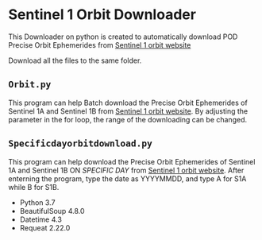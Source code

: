 # Sentinel 1 Orbit Downloader
 This Downloader on python is created to automatically download POD Precise Orbit Ephemerides from  [Sentinel 1 orbit website](https://qc.sentinel1.eo.esa.int/aux_poeorb)
 
Download all the files to the same folder.

## `Orbit.py`

This program can help Batch download the Precise Orbit Ephemerides of Sentinel 1A and Sentinel 1B 
from [Sentinel 1 orbit website](https://qc.sentinel1.eo.esa.int/aux_poeorb).
By adjusting the parameter in the for loop, the range of the downloading can be changed.


## `Specificdayorbitdownload.py`

This program can help download the Precise Orbit Ephemerides of Sentinel 1A and Sentinel 1B ON *SPECIFIC DAY*
from [Sentinel 1 orbit website](https://qc.sentinel1.eo.esa.int/aux_poeorb).
After enterning the program, type the date as YYYYMMDD, and type A for S1A while B for S1B.

 * Python 3.7
 * BeautifulSoup 4.8.0
 * Datetime 4.3
 * Requeat 2.22.0
